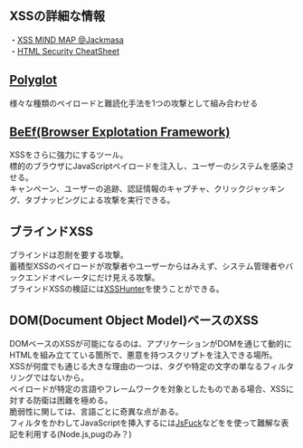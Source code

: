 ## XSSの詳細な情報

・[XSS MIND MAP @Jackmasa](https://raw.githubusercontent.com/cyberspacekittens/XSS/master/XSS2.png)<br>
・[HTML Security CheatSheet](https://html5sec.org/)


## [Polyglot](https://github.com/0xsobky/HackVault/wiki/Unleashing-an-Ultimate-XSS-Polyglot)
様々な種類のペイロードと難読化手法を1つの攻撃として組み合わせる

## [BeEf(Browser Explotation Framework)](http://beefproject.com/)
XSSをさらに強力にするツール。<br>
標的のブラウザにJavaScriptペイロードを注入し、ユーザーのシステムを感染させる。<br>
キャンペーン、ユーザーの追跡、認証情報のキャプチャ、クリックジャッキング、タブナッピングによる攻撃を実行できる。
 
## ブラインドXSS
ブラインドは忍耐を要する攻撃。<br>
蓄積型XSSのペイロードが攻撃者やユーザーからはみえず、システム管理者やバックエンドオペレータにだけ見える攻撃。<br>
ブラインドXSSの検証には[XSSHunter](http://xsshunter.com)を使うことができる。

## DOM(Document Object Model)ベースのXSS
DOMベースのXSSが可能になるのは、アプリケーションがDOMを通じて動的にHTMLを組み立てている箇所で、悪意を持つスクリプトを注入できる場所。<br>
XSSが何度でも通じる大きな理由の一つは、タグや特定の文字の単なるフィルタリングではないから。<br>
ペイロードが特定の言語やフレームワークを対象としたものである場合、XSSに対する防衛は困難を極める。<br>
脆弱性に関しては、言語ごとに奇異な点がある。<br>
フィルタをかわしてJavaScriptを挿入するには[JsFuck](http://www.jsfuck.com/)などをを使って難解な表記を利用する(Node.js,pugのみ？)

